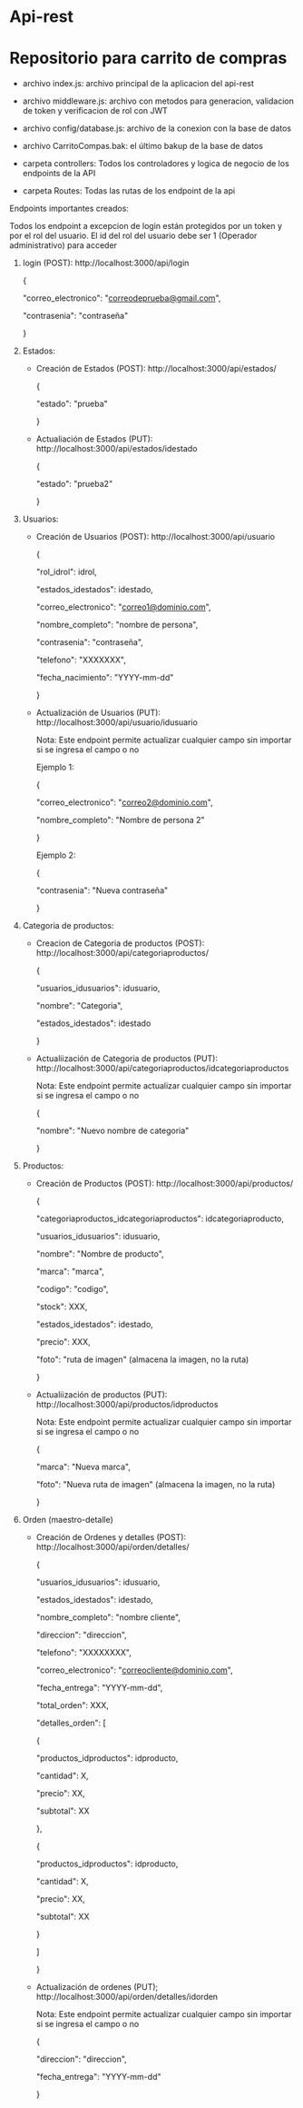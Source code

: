 # Api-rest
# Repositorio para carrito de compras

* archivo index.js: archivo principal de la aplicacion del api-rest
  
* archivo middleware.js: archivo con metodos para generacion, validacion de token y verificacion de rol con JWT

* archivo config/database.js: archivo de la conexion con la base de datos

* archivo CarritoCompas.bak: el último bakup de la base de datos

* carpeta controllers: Todos los controladores y logica de negocio de los endpoints de la API

* carpeta Routes: Todas las rutas de los endpoint de la api


Endpoints importantes creados:

Todos los endpoint a excepcion de login están protegidos por un token y por el rol del usuario. El id del rol del usuario debe ser 1 (Operador administrativo) para acceder

1. login (POST): http://localhost:3000/api/login
   
   {
   
    "correo_electronico": "correodeprueba@gmail.com",
   
    "contrasenia": "contraseña"
   
   }


2. Estados:
   
   * Creación de Estados (POST): http://localhost:3000/api/estados/
   
     {
     
      "estado": "prueba"
     
     }

   
   * Actualiación de Estados (PUT): http://localhost:3000/api/estados/idestado
   
     {
     
      "estado": "prueba2"
     
     }


3. Usuarios:
   
   * Creación de Usuarios (POST): http://localhost:3000/api/usuario
   
     {
     
      "rol_idrol": idrol,
     
      "estados_idestados": idestado,
     
      "correo_electronico": "correo1@dominio.com",
     
      "nombre_completo": "nombre de persona",
     
      "contrasenia": "contraseña",
     
      "telefono": "XXXXXXX",
     
      "fecha_nacimiento": "YYYY-mm-dd"
     
      }

  
   * Actualización de Usuarios (PUT): http://localhost:3000/api/usuario/idusuario
  
     Nota: Este endpoint permite actualizar cualquier campo sin importar si se ingresa el campo o no
    
      Ejemplo 1:
    
      {
    
      "correo_electronico": "correo2@dominio.com",
      
      "nombre_completo": "Nombre de persona 2"
      
      }
    
      Ejemplo 2:
    
      {
    
      "contrasenia": "Nueva contraseña"
      
      }

  
4. Categoria de productos:
   
   * Creacion de Categoria de productos (POST): http://localhost:3000/api/categoriaproductos/
   
     {
     
      "usuarios_idusuarios": idusuario,
     
      "nombre": "Categoria",
     
      "estados_idestados": idestado
     
     }
   

    * Actualiización de Categoria de productos (PUT): http://localhost:3000/api/categoriaproductos/idcategoriaproductos
  
      Nota: Este endpoint permite actualizar cualquier campo sin importar si se ingresa el campo o no
    
       {
      
        "nombre": "Nuevo nombre de categoria"
        
       }
  

5. Productos:
   
   * Creación de Productos (POST): http://localhost:3000/api/productos/
  
     {
    
      "categoriaproductos_idcategoriaproductos": idcategoriaproducto, 
      
      "usuarios_idusuarios": idusuario,
      
      "nombre": "Nombre de producto",
      
      "marca": "marca",
      
      "codigo": "codigo",
      
      "stock": XXX,
      
      "estados_idestados": idestado,
      
      "precio": XXX,
      
      "foto": "ruta de imagen" (almacena la imagen, no la ruta)
      
     }
  

   * Actualiización de productos (PUT): http://localhost:3000/api/productos/idproductos
  
     Nota: Este endpoint permite actualizar cualquier campo sin importar si se ingresa el campo o no
    
     {
    
      "marca": "Nueva marca",
      
      "foto": "Nueva ruta de imagen" (almacena la imagen, no la ruta)
      
     }


6. Orden (maestro-detalle)
   
   * Creación de Ordenes y detalles (POST): http://localhost:3000/api/orden/detalles/
   
     {
     
     "usuarios_idusuarios": idusuario,
     
     "estados_idestados": idestado,
     
      "nombre_completo": "nombre cliente",
     
      "direccion": "direccion",
     
      "telefono": "XXXXXXXX",
     
      "correo_electronico": "correocliente@dominio.com",
     
      "fecha_entrega": "YYYY-mm-dd",
     
      "total_orden": XXX,
     
      "detalles_orden": [
     
       {
     
       "productos_idproductos": idproducto,
  
       "cantidad": X,
     
       "precio": XX,
     
       "subtotal": XX
     
       },
     
       {
     
       "productos_idproductos": idproducto,
     
       "cantidad": X,
     
       "precio": XX,
     
       "subtotal": XX
     
       }
     
       ]
     
      }
   

   * Actualización de ordenes (PUT); http://localhost:3000/api/orden/detalles/idorden
  
     Nota: Este endpoint permite actualizar cualquier campo sin importar si se ingresa el campo o no
    
     {
    
     "direccion": "direccion",
      
     "fecha_entrega": "YYYY-mm-dd"
      
     }
